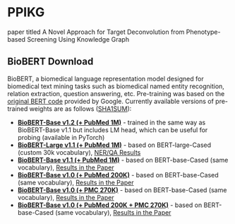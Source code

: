 # PPIKG
paper titled A Novel Approach for Target Deconvolution from Phenotype-based Screening Using Knowledge Graph

## BioBERT Download
BioBERT, a biomedical language representation model designed for biomedical text mining tasks such as biomedical named entity recognition, relation extraction, question answering, etc. Pre-training was based on the [original BERT code](https://github.com/google-research/bert) provided by Google. Currently available versions of pre-trained weights are as follows ([SHA1SUM](http://nlp.dmis.korea.edu/projects/biobert-2020-checkpoints/sha1sum.html)):

* **[BioBERT-Base v1.2 (+ PubMed 1M)](https://huggingface.co/dmis-lab/biobert-base-cased-v1.2)** - trained in the same way as BioBERT-Base v1.1 but includes LM head, which can be useful for probing (available in PyTorch)
* **[BioBERT-Large v1.1 (+ PubMed 1M)](http://nlp.dmis.korea.edu/projects/biobert-2020-checkpoints/biobert_large_v1.1_pubmed.tar.gz)** - based on BERT-large-Cased (custom 30k vocabulary), [NER/QA Results](https://github.com/dmis-lab/biobert/wiki/BioBERT-Large-Results)
* **[BioBERT-Base v1.1 (+ PubMed 1M)](http://nlp.dmis.korea.edu/projects/biobert-2020-checkpoints/biobert_v1.1_pubmed.tar.gz)** - based on BERT-base-Cased (same vocabulary), [Results in the Paper](http://doi.org/10.1093/bioinformatics/btz682)
* **[BioBERT-Base v1.0 (+ PubMed 200K)](http://nlp.dmis.korea.edu/projects/biobert-2020-checkpoints/biobert_v1.0_pubmed.tar.gz)** - based on BERT-base-Cased (same vocabulary), [Results in the Paper](http://doi.org/10.1093/bioinformatics/btz682)
* **[BioBERT-Base v1.0 (+ PMC 270K)](http://nlp.dmis.korea.edu/projects/biobert-2020-checkpoints/biobert_v1.0_pmc.tar.gz)** - based on BERT-base-Cased (same vocabulary), [Results in the Paper](http://doi.org/10.1093/bioinformatics/btz682)
* **[BioBERT-Base v1.0 (+ PubMed 200K + PMC 270K)](http://nlp.dmis.korea.edu/projects/biobert-2020-checkpoints/biobert_v1.0_pubmed_pmc.tar.gz)** - based on BERT-base-Cased (same vocabulary), [Results in the Paper](http://doi.org/10.1093/bioinformatics/btz682)
